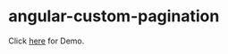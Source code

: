 # angular-custom-pagination

Click [here](https://stackblitz.com/edit/angular-5k1vp9?file=src/app/m-table/m-table.component.html) for Demo.
